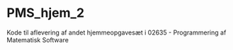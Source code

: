 # PMS_hjem_2
Kode til aflevering af andet hjemmeopgavesæt i 02635 - Programmering af Matematisk Software
